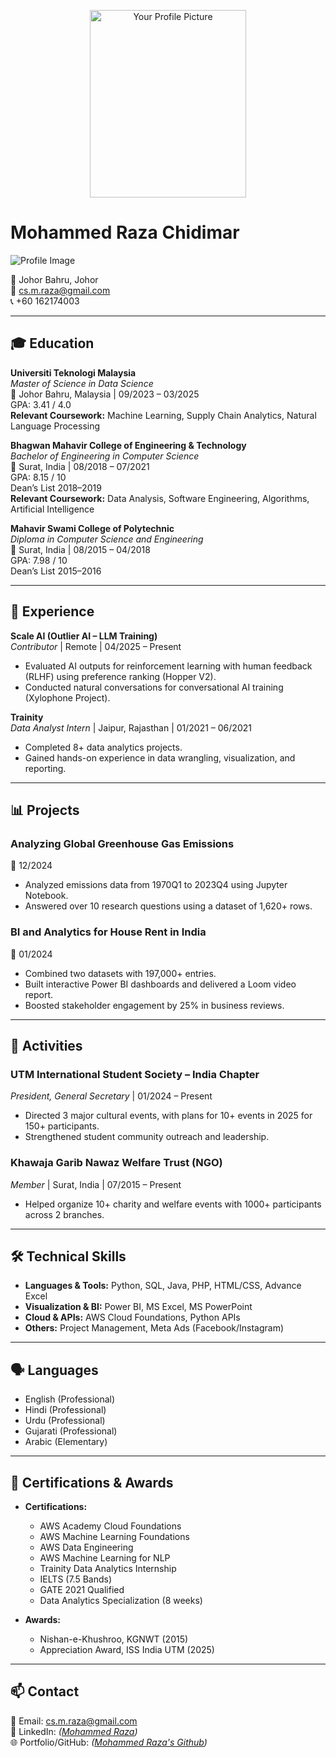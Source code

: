 <p align="center">
  <img src="https://github.com/DSRaza403/BDM/blob/main/images/profile%20pic.jpg" alt="Your Profile Picture" width=250 height=300>

</p>

# Mohammed Raza Chidimar

![Profile Image](path/to/your-image.jpg) <!-- Replace with the actual path to your image -->

📍 Johor Bahru, Johor  
📧 cs.m.raza@gmail.com  
📞 +60 162174003  

---

## 🎓 Education

**Universiti Teknologi Malaysia**  
*Master of Science in Data Science*  
📍 Johor Bahru, Malaysia | 09/2023 – 03/2025  
GPA: 3.41 / 4.0  
**Relevant Coursework:** Machine Learning, Supply Chain Analytics, Natural Language Processing  

**Bhagwan Mahavir College of Engineering & Technology**  
*Bachelor of Engineering in Computer Science*  
📍 Surat, India | 08/2018 – 07/2021  
GPA: 8.15 / 10  
Dean’s List 2018–2019  
**Relevant Coursework:** Data Analysis, Software Engineering, Algorithms, Artificial Intelligence  

**Mahavir Swami College of Polytechnic**  
*Diploma in Computer Science and Engineering*  
📍 Surat, India | 08/2015 – 04/2018  
GPA: 7.98 / 10  
Dean’s List 2015–2016  

---

## 💼 Experience

**Scale AI (Outlier AI – LLM Training)**  
*Contributor* | Remote | 04/2025 – Present  
- Evaluated AI outputs for reinforcement learning with human feedback (RLHF) using preference ranking (Hopper V2).  
- Conducted natural conversations for conversational AI training (Xylophone Project).  

**Trainity**  
*Data Analyst Intern* | Jaipur, Rajasthan | 01/2021 – 06/2021  
- Completed 8+ data analytics projects.  
- Gained hands-on experience in data wrangling, visualization, and reporting.  

---

## 📊 Projects

### **Analyzing Global Greenhouse Gas Emissions**  
📅 12/2024  
- Analyzed emissions data from 1970Q1 to 2023Q4 using Jupyter Notebook.  
- Answered over 10 research questions using a dataset of 1,620+ rows.

### **BI and Analytics for House Rent in India**  
📅 01/2024  
- Combined two datasets with 197,000+ entries.  
- Built interactive Power BI dashboards and delivered a Loom video report.  
- Boosted stakeholder engagement by 25% in business reviews.

---

## 🤝 Activities

### **UTM International Student Society – India Chapter**  
*President, General Secretary* | 01/2024 – Present  
- Directed 3 major cultural events, with plans for 10+ events in 2025 for 150+ participants.  
- Strengthened student community outreach and leadership.

### **Khawaja Garib Nawaz Welfare Trust (NGO)**  
*Member* | Surat, India | 07/2015 – Present  
- Helped organize 10+ charity and welfare events with 1000+ participants across 2 branches.

---

## 🛠️ Technical Skills

- **Languages & Tools:** Python, SQL, Java, PHP, HTML/CSS, Advance Excel  
- **Visualization & BI:** Power BI, MS Excel, MS PowerPoint  
- **Cloud & APIs:** AWS Cloud Foundations, Python APIs  
- **Others:** Project Management, Meta Ads (Facebook/Instagram)  

---

## 🗣️ Languages

- English (Professional)  
- Hindi (Professional)  
- Urdu (Professional)  
- Gujarati (Professional)  
- Arabic (Elementary)  

---

## 📜 Certifications & Awards

- **Certifications:**  
  - AWS Academy Cloud Foundations  
  - AWS Machine Learning Foundations  
  - AWS Data Engineering  
  - AWS Machine Learning for NLP  
  - Trainity Data Analytics Internship  
  - IELTS (7.5 Bands)  
  - GATE 2021 Qualified  
  - Data Analytics Specialization (8 weeks)

- **Awards:**  
  - Nishan-e-Khushroo, KGNWT (2015)  
  - Appreciation Award, ISS India UTM (2025)

---

## 📫 Contact

📧 Email: [cs.m.raza@gmail.com](mailto:cs.m.raza@gmail.com)  
🔗 LinkedIn: *([Mohammed Raza](https://www.linkedin.com/in/mohammed-raza-chidimar-8016831a9/))*  
🌐 Portfolio/GitHub: *([Mohammed Raza's Github](https://github.com/DSRaza403))*

